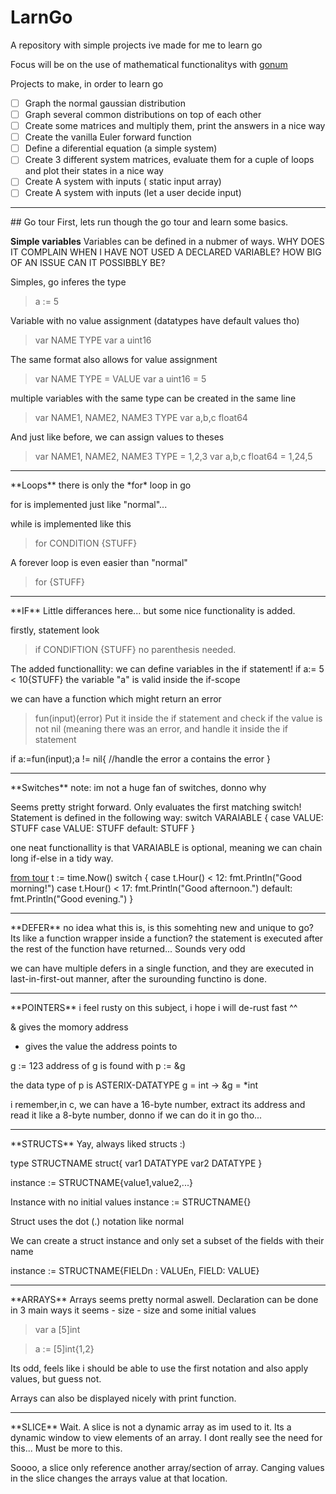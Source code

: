 # LarnGo
A repository with simple projects ive made for me to learn go

Focus will be on the use of mathematical functionalitys with [gonum](https://www.gonum.org/)

Projects to make, in order to learn go
- [ ] Graph the normal gaussian distribution 
- [ ] Graph several common distributions on top of each other
- [ ] Create some matrices and multiply them, print the answers in a nice way
- [ ] Create the vanilla Euler forward function
- [ ] Define a diferential equation (a simple system)
- [ ] Create 3 different system matrices, evaluate them for a cuple of loops and plot their states in a nice way
- [ ] Create A system with inputs ( static input array)
- [ ] Create A system with inputs (let a user decide input)

<hr>
## Go tour
First, lets run though the go tour and learn some basics.

**Simple variables**
Variables can be defined in a nubmer of ways.
WHY DOES IT COMPLAIN WHEN I HAVE NOT USED A DECLARED VARIABLE? 
    HOW BIG OF AN ISSUE CAN IT POSSIBBLY BE?

Simples, go inferes the type
>a := 5

Variable with no value assignment (datatypes have default values tho)
> var NAME TYPE
> var a uint16

The same format also allows for value assignment
> var NAME TYPE = VALUE
> var a uint16 = 5

multiple variables with the same type can be created in the same line
>var NAME1, NAME2, NAME3 TYPE 
> var a,b,c float64

And just like before, we can assign values to theses
>var NAME1, NAME2, NAME3 TYPE = 1,2,3
> var a,b,c float64 = 1,24,5

<hr>
**Loops**
there is only the *for* loop in go

for is implemented just like "normal"...

while is implemented like this
> for CONDITION {STUFF}

A forever loop is even easier than "normal"
> for {STUFF}
<hr>
**IF**
Little differances here... but some nice functionality is added.

firstly, statement look
> if CONDIFTION {STUFF}
no parenthesis needed.

The added functionallity:
we can define variables in the if statement!
if a:= 5 < 10{STUFF}
the variable "a" is valid inside the if-scope

we can have a function which might return an error
>fun(input)(error)
Put it inside the if statement and check if the value is not nil (meaning there was an error, and handle it inside the if statement

if a:=fun(input);a != nil{
    //handle the error
    a contains the error
}


<hr>
**Switches**
note: im not a huge fan of switches, donno why

Seems pretty stright forward.
Only evaluates the first matching switch!
Statement is defined in the following way:
switch VARAIABLE {
    case VALUE:
        STUFF
    case VALUE:
        STUFF
    default:
        STUFF
}

one neat functionallity is that VARAIABLE is optional, meaning we can chain long if-else in a tidy way.

[from tour](https://go.dev/tour/flowcontrol/11)
t := time.Now()
switch {
case t.Hour() < 12:
    fmt.Println("Good morning!")
case t.Hour() < 17:
    fmt.Println("Good afternoon.")
default:
    fmt.Println("Good evening.")
}

<hr>
**DEFER**
no idea what this is, is this somehting new and unique to go?
Its like a function wrapper inside a function? the statement is executed after the rest of the function have returned... Sounds very odd

we can have multiple defers in a single function, and they are executed in last-in-first-out manner, after the surounding functino is done.

<hr>
**POINTERS**
i feel rusty on this subject, i hope i will de-rust fast ^^

& gives the momory address
* gives the value the address points to

g := 123
address of g is found with
p := &g

the data type of p is ASTERIX-DATATYPE
g = int -> &g = *int

i remember,in c, we can have a 16-byte number, extract its address and read it like a 8-byte number, donno if we can do it in go tho...

<hr>
**STRUCTS**
Yay, always liked structs :)

type STRUCTNAME struct{
    var1 DATATYPE
    var2 DATATYPE
}

instance := STRUCTNAME{value1,value2,...}

Instance with no initial values 
instance := STRUCTNAME{}

Struct uses the dot (.) notation like normal

We can create a struct instance and only set a subset of the fields with their name

instance := STRUCTNAME{FIELDn : VALUEn, FIELD: VALUE}

<hr>
**ARRAYS**
Arrays seems pretty normal aswell.
Declaration can be done in 3 main ways it seems
- size
- size and some initial values

> var a [5]int

> a := [5]int{1,2}

Its odd, feels like i should be able to use the first notation and also apply values, but guess not.

Arrays can also be displayed nicely with print function.

<hr>
**SLICE**
Wait. A slice is not a dynamic array as im used to it. Its a dynamic window to view elements of an array.
I dont really see the need for this... Must be more to this.

Soooo, a slice only reference another array/section of array. Canging values in the slice changes the arrays value at that location.

